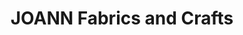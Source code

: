---
title: "JOANN Fabrics and Crafts"
url: /orlando/joann-fabrics-and-crafts-east-colonial-drive/
shop: craft
---